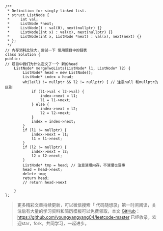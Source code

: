 

```
/**
 * Definition for singly-linked list.
 * struct ListNode {
 *     int val;
 *     ListNode *next;
 *     ListNode() : val(0), next(nullptr) {}
 *     ListNode(int x) : val(x), next(nullptr) {}
 *     ListNode(int x, ListNode *next) : val(x), next(next) {}
 * };
 */
// 内存消耗比较大，尝试一下 使用题目中的链表
class Solution {
public:
// 题目中我们为什么定义了一个 新的head
    ListNode* mergeTwoLists(ListNode* l1, ListNode* l2) {
        ListNode* head = new ListNode();
        ListNode* index = head;
        while(l1 != nullptr && l2 != nullptr) { // 注意null 和nullptr的区别
            if (l1->val < l2->val) {
                index->next = l1;
                l1 = l1->next;
            } else {
                index->next = l2;
                l2 = l2->next;
            }
            index = index->next;
        }
        if (l1 != nullptr) {
            index->next = l1;
            l1 = l1->next;
        }
        if (l2 != nullptr) {
            index->next = l2;
            l2 = l2->next;
        }
        ListNode* tmp = head; // 注意清理内存，不清理也没事
        head = head->next;
        delete tmp;
        return head;
        // return head->next

    }
};
```

> 更多精彩文章持续更新，可以微信搜索「 代码随想录」第一时间阅读，关注后有大量的学习资料和简历模板可以免费领取，本文  [GitHub](https://github.com/youngyangyang04/leetcode-master )：https://github.com/youngyangyang04/leetcode-master 已经收录，欢迎star，fork，共同学习，一起进步。

